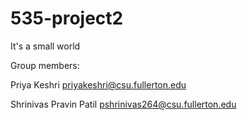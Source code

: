# 535-project2
It's a small world

Group members:

Priya Keshri priyakeshri@csu.fullerton.edu

Shrinivas Pravin Patil pshrinivas264@csu.fullerton.edu
